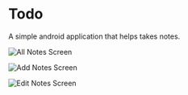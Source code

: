 # Todo
A simple android application that helps takes notes.

![All Notes Screen](images/AllNotes.jpg)

![Add Notes Screen](images/AddNote.jpg)

![Edit Notes Screen](images/EditNote.jpg)
